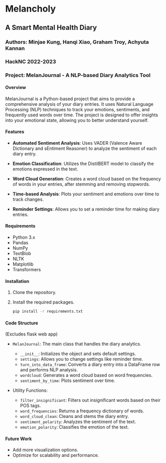 # Melancholy
## A Smart Mental Health Diary
### Authors: Minjae Kung, Hanqi Xiao, Graham Troy, Achyuta Kannan
### HackNC 2022-2023

### Project: MelanJournal - A NLP-based Diary Analytics Tool

#### Overview

MelanJournal is a Python-based project that aims to provide a comprehensive analysis of your diary entries. It uses Natural Language Processing (NLP) techniques to track your emotions, sentiments, and frequently used words over time. The project is designed to offer insights into your emotional state, allowing you to better understand yourself.

#### Features

- **Automated Sentiment Analysis**: Uses VADER (Valence Aware Dictionary and sEntiment Reasoner) to analyze the sentiment of each diary entry.
  
- **Emotion Classification**: Utilizes the DistilBERT model to classify the emotions expressed in the text.

- **Word Cloud Generation**: Creates a word cloud based on the frequency of words in your entries, after stemming and removing stopwords.

- **Time-based Analysis**: Plots your sentiment and emotions over time to track changes.

- **Reminder Settings**: Allows you to set a reminder time for making diary entries.

#### Requirements

- Python 3.x
- Pandas
- NumPy
- TextBlob
- NLTK
- Matplotlib
- Transformers

#### Installation

1. Clone the repository.
2. Install the required packages.

    ```bash
    pip install -r requirements.txt
    ```
    
#### Code Structure
(Excludes flask web app)
- `MelanJournal`: The main class that handles the diary analytics.
  - `__init__`: Initializes the object and sets default settings.
  - `settings`: Allows you to change settings like reminder time.
  - `turn_into_data_frame`: Converts a diary entry into a DataFrame row and performs NLP analysis.
  - `wordcloud`: Generates a word cloud based on word frequencies.
  - `sentiment_by_time`: Plots sentiment over time.

- Utility Functions:
  - `filter_insignificant`: Filters out insignificant words based on their POS tags.
  - `word_frequencies`: Returns a frequency dictionary of words.
  - `word_cloud_clean`: Cleans and stems the diary entry.
  - `sentiment_polarity`: Analyzes the sentiment of the text.
  - `emotion_polarity`: Classifies the emotion of the text.

#### Future Work

- Add more visualization options.
- Optimize for scalability and performance.

